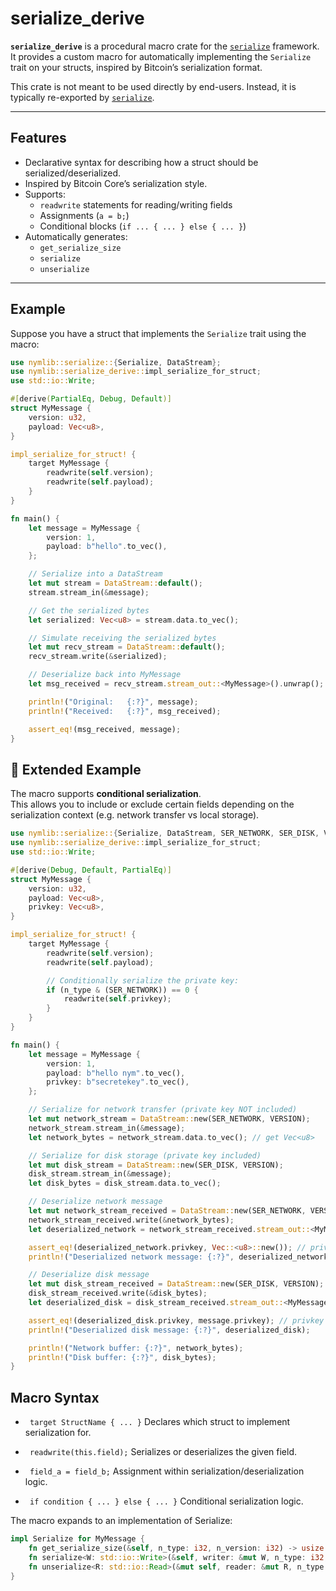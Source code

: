 # serialize_derive

**`serialize_derive`** is a procedural macro crate for the [`serialize`](./serialize) framework.  
It provides a custom macro for automatically implementing the `Serialize` trait on your structs, inspired by Bitcoin’s serialization format.

This crate is not meant to be used directly by end-users. Instead, it is typically re-exported by [`serialize`](./serialize).

---

##  Features

- Declarative syntax for describing how a struct should be serialized/deserialized.  
- Inspired by Bitcoin Core’s serialization style.  
- Supports:
  - `readwrite` statements for reading/writing fields
  - Assignments (`a = b;`)
  - Conditional blocks (`if ... { ... } else { ... }`)
- Automatically generates:
  - `get_serialize_size`
  - `serialize`
  - `unserialize`

---

##  Example

Suppose you have a struct that implements the `Serialize` trait using the macro:

```rust
use nymlib::serialize::{Serialize, DataStream};
use nymlib::serialize_derive::impl_serialize_for_struct;
use std::io::Write;

#[derive(PartialEq, Debug, Default)]
struct MyMessage {
    version: u32,
    payload: Vec<u8>,
}

impl_serialize_for_struct! {
    target MyMessage {
        readwrite(self.version);
        readwrite(self.payload);
    }
}

fn main() {
    let message = MyMessage {
        version: 1,
        payload: b"hello".to_vec(),
    };

    // Serialize into a DataStream
    let mut stream = DataStream::default();
    stream.stream_in(&message);

    // Get the serialized bytes
    let serialized: Vec<u8> = stream.data.to_vec();

    // Simulate receiving the serialized bytes
    let mut recv_stream = DataStream::default();
    recv_stream.write(&serialized);

    // Deserialize back into MyMessage
    let msg_received = recv_stream.stream_out::<MyMessage>().unwrap();

    println!("Original:   {:?}", message);
    println!("Received:   {:?}", msg_received);

    assert_eq!(msg_received, message);
}

```

## 📖 Extended Example

The macro supports **conditional serialization**.  
This allows you to include or exclude certain fields depending on the serialization context (e.g. network transfer vs local storage).

```rust
use nymlib::serialize::{Serialize, DataStream, SER_NETWORK, SER_DISK, VERSION};
use nymlib::serialize_derive::impl_serialize_for_struct;
use std::io::Write;

#[derive(Debug, Default, PartialEq)]
struct MyMessage {
    version: u32,
    payload: Vec<u8>,
    privkey: Vec<u8>,
}

impl_serialize_for_struct! {
    target MyMessage {
        readwrite(self.version);
        readwrite(self.payload);

        // Conditionally serialize the private key:
        if (n_type & (SER_NETWORK)) == 0 {
            readwrite(self.privkey);
        }
    }
}

fn main() {
    let message = MyMessage {
        version: 1,
        payload: b"hello nym".to_vec(),
        privkey: b"secretekey".to_vec(),
    };

    // Serialize for network transfer (private key NOT included)
    let mut network_stream = DataStream::new(SER_NETWORK, VERSION);
    network_stream.stream_in(&message);
    let network_bytes = network_stream.data.to_vec(); // get Vec<u8>

    // Serialize for disk storage (private key included)
    let mut disk_stream = DataStream::new(SER_DISK, VERSION);
    disk_stream.stream_in(&message);
    let disk_bytes = disk_stream.data.to_vec();

    // Deserialize network message
    let mut network_stream_received = DataStream::new(SER_NETWORK, VERSION);
    network_stream_received.write(&network_bytes);
    let deserialized_network = network_stream_received.stream_out::<MyMessage>().unwrap();

    assert_eq!(deserialized_network.privkey, Vec::<u8>::new()); // privkey is empty
    println!("Deserialized network message: {:?}", deserialized_network);

    // Deserialize disk message
    let mut disk_stream_received = DataStream::new(SER_DISK, VERSION);
    disk_stream_received.write(&disk_bytes);
    let deserialized_disk = disk_stream_received.stream_out::<MyMessage>().unwrap();

    assert_eq!(deserialized_disk.privkey, message.privkey); // privkey preserved
    println!("Deserialized disk message: {:?}", deserialized_disk);

    println!("Network buffer: {:?}", network_bytes);
    println!("Disk buffer: {:?}", disk_bytes);
}


```

## Macro Syntax
- ``` target StructName { ... }```
   Declares which struct to implement serialization for.

- ``` readwrite(this.field);```  Serializes or deserializes the given field.
- ``` field_a = field_b;``` Assignment within serialization/deserialization logic.
- ``` if condition { ... } else { ... }```  Conditional serialization logic.

The macro expands to an implementation of Serialize:

``` rust 
impl Serialize for MyMessage {
    fn get_serialize_size(&self, n_type: i32, n_version: i32) -> usize { /* ... */ }
    fn serialize<W: std::io::Write>(&self, writer: &mut W, n_type: i32, n_version: i32) -> std::io::Result<()> { /* ... */ }
    fn unserialize<R: std::io::Read>(&mut self, reader: &mut R, n_type: i32, n_version: i32) -> std::io::Result<()> { /* ... */ }
}
```


